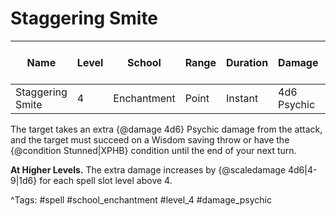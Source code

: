 # Staggering Smite

| Name | Level | School | Range | Duration | Damage | Save DC & Type |
|------|-------|--------|-------|----------|--------|----------------|
| Staggering Smite | 4 | Enchantment | Point | Instant | 4d6 Psychic | - |

The target takes an extra {@damage 4d6} Psychic damage from the attack, and the target must succeed on a Wisdom saving throw or have the {@condition Stunned|XPHB} condition until the end of your next turn.

**At Higher Levels.** The extra damage increases by {@scaledamage 4d6|4-9|1d6} for each spell slot level above 4.

^Tags: #spell #school_enchantment #level_4 #damage_psychic